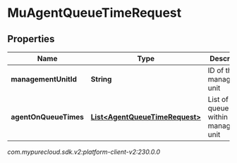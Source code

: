 # MuAgentQueueTimeRequest


## Properties

| Name | Type | Description | Notes |
| ------------ | ------------- | ------------- | ------------- |
| **managementUnitId** | **String** | ID of the management unit |  |
| **agentOnQueueTimes** | [**List&lt;AgentQueueTimeRequest&gt;**](AgentQueueTimeRequest) | List of Agent queue times within the management unit |  |




_com.mypurecloud.sdk.v2:platform-client-v2:230.0.0_
